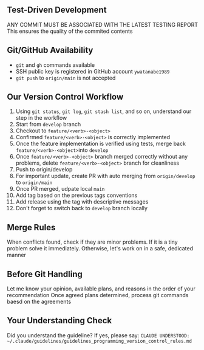 <!-- ---
!-- Timestamp: 2025-05-11 14:52:49
!-- Author: ywatanabe
!-- File: /home/ywatanabe/.claude/guidelines/guidelines_programming_version_control_rules.md
!-- --- -->

## Test-Driven Development
ANY COMMIT MUST BE ASSOCIATED WITH THE LATEST TESTING REPORT
This ensures the quality of the commited contents

## Git/GitHub Availability
- `git` and `gh` commands available
- SSH public key is registered in GitHub account `ywatanabe1989`
- `git push` to `origin/main` is not accepted

## Our Version Control Workflow
01. Using `git status`, `git log`, `git stash list`, and so on, understand our step in the workflow
02. Start from `develop` branch
03. Checkout to `feature/<verb>-<object>`
04. Confirmed `feature/<verb>-<object>` is correctly implemented
05. Once the feature implementation is verified using tests, merge back `feature/<verb>-<object>`into `develop`
06. Once `feature/<verb>-<object>` branch merged correctly without any problems, delete `feature/<verb>-<object>` branch for cleanliness
07. Push to origin/develop
08. For important update, create PR with auto merging from `origin/develop` to `origin/main`
09. Once PR merged, udpate local `main`
10. Add tag based on the previous tags conventions
11. Add release using the tag with descriptive messages
12. Don't forget to switch back to `develop` branch locally


## Merge Rules
When conflicts found, check if they are minor problems. If it is a tiny problem solve it immediately. Otherwise, let's work on in a safe, dedicated manner

## Before Git Handling
Let me know your opinion, available plans, and reasons in the order of your recommendation
Once agreed plans determined, process git commands baesd on the agreements

## Your Understanding Check
Did you understand the guideline? If yes, please say:
`CLAUDE UNDERSTOOD: ~/.claude/guidelines/guidelines_programming_version_control_rules.md`

<!-- EOF -->